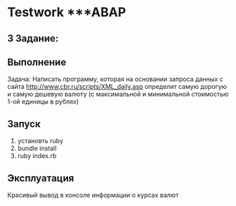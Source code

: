 # Testwork ***ABAP
##  3 Задание:

## Выполнение
Задача: Написать программу, которая на основании запроса данных с сайта <http://www.cbr.ru/scripts/XML_daily.asp> определит самую дорогую и самую дешевую валюту (с максимальной и минимальной стоимостью 1-ой единицы в рублях)

## Запуск
1. установть ruby
2. bundle install
3. ruby index.rb

## Эксплуатация
Красивый вывод в консоле информации о курсах валют
